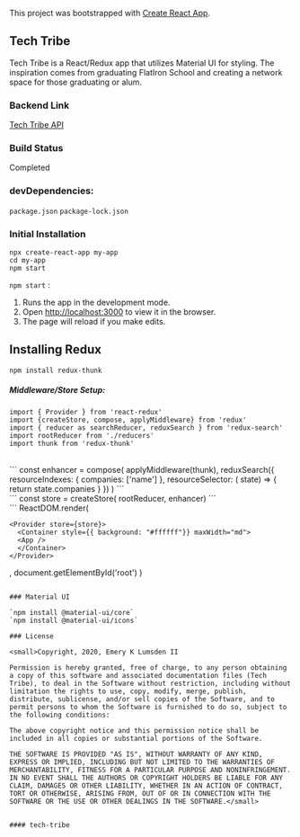This project was bootstrapped with [Create React App](https://github.com/facebook/create-react-app).

## Tech Tribe

Tech Tribe is a React/Redux app that utilizes Material UI for styling. The inspiration comes from graduating FlatIron School and creating a network space for those graduating or alum.

### Backend Link
<a href="https://github.com/emerykurt/techtribe_api">Tech Tribe API</a>

### Build Status 

Completed

### devDependencies:
`package.json`
`package-lock.json`

### Initial Installation
```
npx create-react-app my-app 
cd my-app
npm start
```
`npm start` :
1. Runs the app in the development mode.
2. Open [http://localhost:3000](http://localhost:3000) to view it in the browser.
3. The page will reload if you make edits.

## Installing Redux

`npm install redux-thunk`

##### Middleware/Store Setup:
```
import { Provider } from 'react-redux'
import {createStore, compose, applyMiddleware} from 'redux'
import { reducer as searchReducer, reduxSearch } from 'redux-search'
import rootReducer from './reducers'
import thunk from 'redux-thunk'
```
<br/>
```
const enhancer = compose(
  applyMiddleware(thunk),
  reduxSearch({
    resourceIndexes: {
      companies: ['name']
    },
    resourceSelector: ( state) => {
      return state.companies
    }
  })
)
```
<br/>
```
const store = createStore(
  rootReducer, 
  enhancer)
```
<br/>
```
ReactDOM.render(
  
    <Provider store={store}>
      <Container style={{ background: "#ffffff"}} maxWidth="md">
      <App />
      </Container>
    </Provider>
  ,
  document.getElementById('root')
)
```

### Material UI

`npm install @material-ui/core`
`npm install @material-ui/icons`

### License

<small>Copyright, 2020, Emery K Lumsden II

Permission is hereby granted, free of charge, to any person obtaining a copy of this software and associated documentation files (Tech Tribe), to deal in the Software without restriction, including without limitation the rights to use, copy, modify, merge, publish, distribute, sublicense, and/or sell copies of the Software, and to permit persons to whom the Software is furnished to do so, subject to the following conditions:

The above copyright notice and this permission notice shall be included in all copies or substantial portions of the Software.

THE SOFTWARE IS PROVIDED "AS IS", WITHOUT WARRANTY OF ANY KIND, EXPRESS OR IMPLIED, INCLUDING BUT NOT LIMITED TO THE WARRANTIES OF MERCHANTABILITY, FITNESS FOR A PARTICULAR PURPOSE AND NONINFRINGEMENT. IN NO EVENT SHALL THE AUTHORS OR COPYRIGHT HOLDERS BE LIABLE FOR ANY CLAIM, DAMAGES OR OTHER LIABILITY, WHETHER IN AN ACTION OF CONTRACT, TORT OR OTHERWISE, ARISING FROM, OUT OF OR IN CONNECTION WITH THE SOFTWARE OR THE USE OR OTHER DEALINGS IN THE SOFTWARE.</small>


#### tech-tribe
